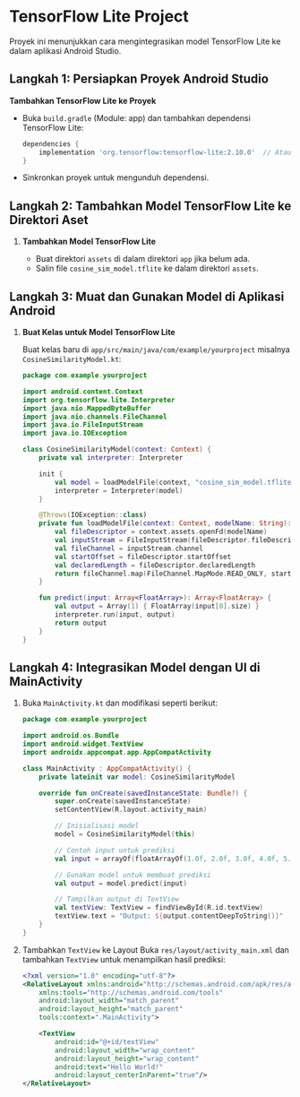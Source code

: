 # TensorFlow Lite Project
Proyek ini menunjukkan cara mengintegrasikan model TensorFlow Lite ke dalam aplikasi Android Studio.

## Langkah 1: Persiapkan Proyek Android Studio

  **Tambahkan TensorFlow Lite ke Proyek**

   - Buka `build.gradle` (Module: app) dan tambahkan dependensi TensorFlow Lite:
     ```gradle
     dependencies {
         implementation 'org.tensorflow:tensorflow-lite:2.10.0'  // Atau versi terbaru
     }
     ```

   - Sinkronkan proyek untuk mengunduh dependensi.

## Langkah 2: Tambahkan Model TensorFlow Lite ke Direktori Aset

1. **Tambahkan Model TensorFlow Lite**

   - Buat direktori `assets` di dalam direktori `app` jika belum ada.
   - Salin file `cosine_sim_model.tflite` ke dalam direktori `assets`.

## Langkah 3: Muat dan Gunakan Model di Aplikasi Android

1. **Buat Kelas untuk Model TensorFlow Lite**

   Buat kelas baru di `app/src/main/java/com/example/yourproject` misalnya `CosineSimilarityModel.kt`:

   ```kotlin
   package com.example.yourproject

   import android.content.Context
   import org.tensorflow.lite.Interpreter
   import java.nio.MappedByteBuffer
   import java.nio.channels.FileChannel
   import java.io.FileInputStream
   import java.io.IOException

   class CosineSimilarityModel(context: Context) {
       private val interpreter: Interpreter

       init {
           val model = loadModelFile(context, "cosine_sim_model.tflite")
           interpreter = Interpreter(model)
       }

       @Throws(IOException::class)
       private fun loadModelFile(context: Context, modelName: String): MappedByteBuffer {
           val fileDescriptor = context.assets.openFd(modelName)
           val inputStream = FileInputStream(fileDescriptor.fileDescriptor)
           val fileChannel = inputStream.channel
           val startOffset = fileDescriptor.startOffset
           val declaredLength = fileDescriptor.declaredLength
           return fileChannel.map(FileChannel.MapMode.READ_ONLY, startOffset, declaredLength)
       }

       fun predict(input: Array<FloatArray>): Array<FloatArray> {
           val output = Array(1) { FloatArray(input[0].size) }
           interpreter.run(input, output)
           return output
       }
   }
    ```

## Langkah 4: Integrasikan Model dengan UI di MainActivity

1. Buka `MainActivity.kt` dan modifikasi seperti berikut:
    ```kotlin
    package com.example.yourproject

    import android.os.Bundle
    import android.widget.TextView
    import androidx.appcompat.app.AppCompatActivity

    class MainActivity : AppCompatActivity() {
        private lateinit var model: CosineSimilarityModel

        override fun onCreate(savedInstanceState: Bundle?) {
            super.onCreate(savedInstanceState)
            setContentView(R.layout.activity_main)

            // Inisialisasi model
            model = CosineSimilarityModel(this)

            // Contoh input untuk prediksi
            val input = arrayOf(floatArrayOf(1.0f, 2.0f, 3.0f, 4.0f, 5.0f))

            // Gunakan model untuk membuat prediksi
            val output = model.predict(input)

            // Tampilkan output di TextView
            val textView: TextView = findViewById(R.id.textView)
            textView.text = "Output: ${output.contentDeepToString()}"
        }
    }
    ```

2. Tambahkan `TextView` ke Layout
    Buka `res/layout/activity_main.xml` dan tambahkan `TextView` untuk menampilkan hasil prediksi:
    ```xml
    <?xml version="1.0" encoding="utf-8"?>
    <RelativeLayout xmlns:android="http://schemas.android.com/apk/res/android"
        xmlns:tools="http://schemas.android.com/tools"
        android:layout_width="match_parent"
        android:layout_height="match_parent"
        tools:context=".MainActivity">

        <TextView
            android:id="@+id/textView"
            android:layout_width="wrap_content"
            android:layout_height="wrap_content"
            android:text="Hello World!"
            android:layout_centerInParent="true"/>
    </RelativeLayout>
    ```